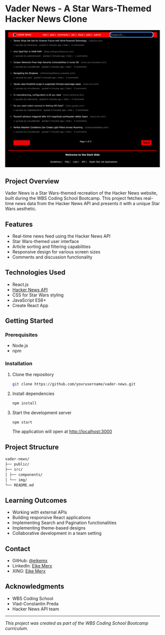 # Vader News - A Star Wars-Themed Hacker News Clone

<img src="./src/img/vader_news_screenshot.png" width="600" alt="vader news">

## Project Overview
Vader News is a Star Wars-themed recreation of the Hacker News website, built during the WBS Coding School Bootcamp. This project fetches real-time news data from the Hacker News API and presents it with a unique Star Wars aesthetic.

## Features
- Real-time news feed using the Hacker News API
- Star Wars-themed user interface
- Article sorting and filtering capabilities
- Responsive design for various screen sizes
- Comments and discussion functionality

## Technologies Used
- React.js
- [Hacker News API](https://hn.algolia.com/api)
- CSS for Star Wars styling
- JavaScript ES6+
- Create React App

## Getting Started

### Prerequisites
- Node.js
- npm

### Installation
1. Clone the repository
   ```bash
   git clone https://github.com/yourusername/vader-news.git
   ```
2. Install dependencies
   ```bash
   npm install
   ```
3. Start the development server
   ```bash
   npm start
   ```
   The application will open at [http://localhost:3000](http://localhost:3000)

## Project Structure
```bash
vader-news/
├── public/
├── src/
│ ├── components/
│ └── img/
└── README.md
```

## Learning Outcomes
- Working with external APIs
- Building responsive React applications
- Implementing Search and Pagination functionalities
- Implementing theme-based designs
- Collaborative development in a team setting

## Contact
- GitHub: [@eikemx](https://github.com/eikemx)
- LinkedIn: [Eike Merx](https://www.linkedin.com/in/eike-merx-50b111216/)
- XING: [Eike Merx](https://www.xing.com/profile/Eike_Merx/web_profiles)

## Acknowledgments
- WBS Coding School
- Vlad-Constantin Preda
- Hacker News API team

---
*This project was created as part of the WBS Coding School Bootcamp curriculum.*